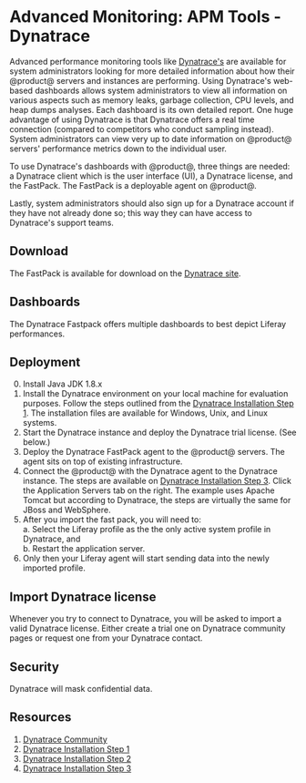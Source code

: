 # Advanced Monitoring: APM Tools - Dynatrace
 Advanced performance monitoring tools like [Dynatrace's](https://www.dynatrace.com) are available for system administrators looking for more detailed information about how their @product@ servers and instances are performing. Using Dynatrace's web-based dashboards allows system administrators to view all information on various aspects such as memory leaks, garbage collection, CPU levels, and heap dumps analyses. Each dashboard is its own detailed report. One huge advantage of using Dynatrace is that Dynatrace offers a real time connection (compared to competitors who conduct sampling instead). System administrators can view very up to date information on @product@ servers' performance metrics down to the individual user. 
 
 To use Dynatrace's dashboards with @product@, three things are needed: a Dynatrace client which is the user interface (UI), a Dynatrace license, and the FastPack. The FastPack is a deployable agent on @product@. 
 
 Lastly, system administrators should also sign up for a Dynatrace account if they have not already done so; this way they can have access to Dynatrace's support teams.

## Download
The FastPack is available for download on the [Dynatrace site](https://community.dynatrace.com/community/display/DL/Liferay+Digital+Enterprise+FastPack). 


## Dashboards
The Dynatrace Fastpack offers multiple dashboards to best depict Liferay performances.


## Deployment
0. Install Java JDK 1.8.x
1. Install the Dynatrace environment on your local machine for evaluation purposes. Follow the steps outlined from the [Dynatrace Installation Step 1](https://community.compuwareapm.com/community/display/EVAL/Step+1+-+Download+and+install+dynaTrace). The installation files are available for Windows, Unix, and Linux systems.
2. Start the Dynatrace instance and deploy the Dynatrace trial license. (See below.)
3. Deploy the Dynatrace FastPack agent to the @product@ servers. The agent sits on top of existing infrastructure. 
4. Connect the @product@ with the Dynatrace agent to the Dynatrace instance. The steps are available on [Dynatrace Installation Step 3](https://community.dynatrace.com/community/display/EVAL/Step+3+-+Connect+Agent+to+Dynatrace). Click the Application Servers tab on the right. The example uses Apache Tomcat but according to Dynatrace, the steps are virtually the same for JBoss and WebSphere. 
5. After you import the fast pack, you will need to:    
    a. Select the Liferay profile as the the only active system profile in Dynatrace, and    
    b. Restart the application server.
6. Only then your Liferay agent will start sending data into the newly imported profile.


## Import Dynatrace license

Whenever you try to connect to Dynatrace, you will be asked to import a valid Dynatrace license. Either create a trial one on Dynatrace community pages or request one from your Dynatrace contact.

## Security
Dynatrace will mask confidential data. 

## Resources
1. [Dynatrace Community](https://community.compuwareapm.com)
2. [Dynatrace Installation Step 1](https://community.compuwareapm.com/community/display/EVAL/Step+1+-+Download+and+install+dynaTrace)
3. [Dynatrace Installation Step 2](https://community.compuwareapm.com/community/display/EVAL/Step+2+-+Activate+License+Key)
4. [Dynatrace Installation Step 3](https://community.dynatrace.com/community/display/EVAL/Step+3+-+Connect+Agent+to+Dynatrace) 